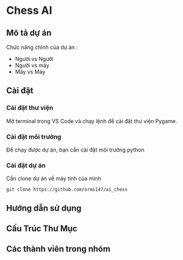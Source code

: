 # Chess AI
## Mô tả dự án
Chức năng chính của dự án :
- Người vs Người
- Người vs máy
- Máy vs Máy

## Cài đặt 
### Cài đặt thư viện
Mở terminal trong VS Code và chạy lệnh <pip install pygame> để cài đặt thư viện Pygame.

### Cài đặt môi trường
Để chạy được dự án, bạn cần cài đặt môi trường python

### Cài đặt dự án
Cần clone dự án về máy tính của mình
```
git clone https://github.com/orms147/ai_chess
```
## Hướng dẫn sử dụng

## Cấu Trúc Thư Mục

## Các thành viên trong nhóm
